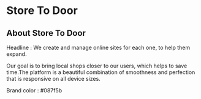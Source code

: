 # Store To Door

## About Store To Door

Headline : We create and manage online sites for each one, to help them expand.

Our goal is to bring local shops closer to our users, which helps to save time.The platform is a beautiful combination of smoothness and perfection that is responsive on all device sizes.

Brand color : #087f5b

